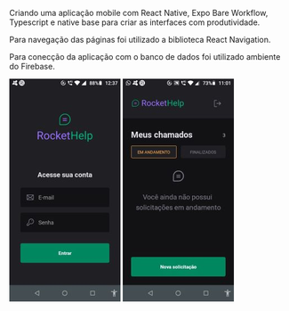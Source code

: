 Criando uma aplicação mobile com React Native, Expo Bare Workflow, Typescript e native base para criar as interfaces com produtividade.

Para navegação das páginas foi utilizado a biblioteca React Navigation.

Para conecção da aplicação com o banco de dados foi utilizado ambiente do Firebase.

<img alt="rockethelp" src=".github/rockethelp1.jpg">
<img alt="rockethelp" src=".github/rockethelp2.jpg" >

